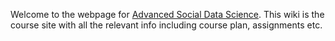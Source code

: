 Welcome to the webpage for [Advanced Social Data Science](https://kurser.ku.dk/course/a%C3%98kk08371u/2017-2018). This wiki is the course site with all the relevant info including course plan, assignments etc. 
